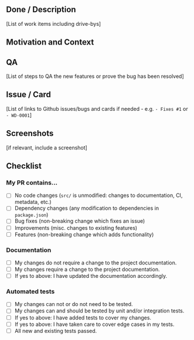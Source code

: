 <!--- Provide a general summary of your changes in the Title above -->

## Done / Description

<!-- Describe in great detail what this PR does -->

[List of work items including drive-bys]

## Motivation and Context

<!--- Why is this change required? What problem does it solve? -->

## QA

<!-- Describe and list steps of how to QA the work done in this PR -->
<!-- Also describe in detail how you tested your changes -->

[List of steps to QA the new features or prove the bug has been resolved]

## Issue / Card

<!-- Link issues or related pull requests and tasks -->
<!-- Use the magic github words here like: "Fixes #1234" -->
<!-- This allows related issues to be closed when this PR is merged -->

[List of links to Github issues/bugs and cards if needed - e.g. `- Fixes #1` or `- WD-0001`]

## Screenshots

<!-- Add any relevant screenshots to better help visualize the work you've done -->

[if relevant, include a screenshot]

## Checklist

<!--- Go over all the following points, and put an `x` in all the boxes that apply. -->
<!--- If you're unsure about any of these, don't hesitate to ask. We're here to help! -->

### My PR contains...

<!--- What types of changes does your code introduce? Put an `x` in all the boxes that apply: -->

- [ ] No code changes (`src/` is unmodified: changes to documentation, CI, metadata, etc.)
- [ ] Dependency changes (any modification to dependencies in `package.json`)
- [ ] Bug fixes (non-breaking change which fixes an issue)
- [ ] Improvements (misc. changes to existing features)
- [ ] Features (non-breaking change which adds functionality)

### Documentation

- [ ] My changes do not require a change to the project documentation.
- [ ] My changes require a change to the project documentation.
- [ ] If yes to above: I have updated the documentation accordingly.

### Automated tests

- [ ] My changes can not or do not need to be tested.
- [ ] My changes can and should be tested by unit and/or integration tests.
- [ ] If yes to above: I have added tests to cover my changes.
- [ ] If yes to above: I have taken care to cover edge cases in my tests.
- [ ] All new and existing tests passed.
